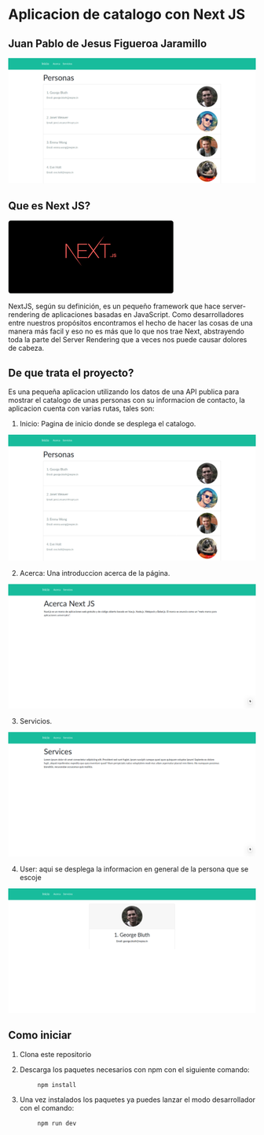 # Aplicacion de catalogo con Next JS
## Juan Pablo de Jesus Figueroa Jaramillo
![](fondo.png)

## Que es Next JS?
![](indice.png)

NextJS, según su definición, es un pequeño framework que hace server-rendering de aplicaciones basadas en JavaScript. Como desarrolladores entre nuestros propósitos encontramos el hecho de hacer las cosas de una manera más facil y eso no es más que lo que nos trae Next, abstrayendo toda la parte del Server Rendering que a veces nos puede causar dolores de cabeza. 

## De que trata el proyecto?

Es una pequeña aplicacion utilizando los datos de una API publica para mostrar el catalogo de unas personas con su informacion de contacto, la aplicacion cuenta con varias rutas, tales son:

1. Inicio: Pagina de inicio donde se desplega el catalogo.

![](fondo.png)

2. Acerca: Una introduccion acerca de la página.

![](acerca.png)

3. Servicios.

![](servicios.png)

4. User: aqui se desplega la informacion en general de la persona que se escoje

![](user.png)

## Como iniciar

1. Clona este repositorio 
2. Descarga los paquetes necesarios con npm con el siguiente comando:

            npm install

3. Una vez instalados los paquetes ya puedes lanzar el modo desarrollador con el comando:

            npm run dev